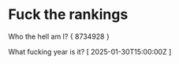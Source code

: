 # Fuck the rankings

Who the hell am I?
{ 8734928 }

What fucking year is it?
[ 2025-01-30T15:00:00Z ]
